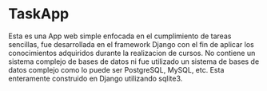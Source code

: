 
# TaskApp

Esta es una App web simple enfocada en el cumplimiento de tareas sencillas, fue desarrollada en el framework Django con el fin de aplicar los conocimientos adquiridos durante la realizacion de cursos.
No contiene un sistema complejo de bases de datos ni fue utilizado un sistema de bases de datos complejo como lo puede ser PostgreSQL, MySQL, etc. Esta enteramente construido en Django utilizando sqlite3.
